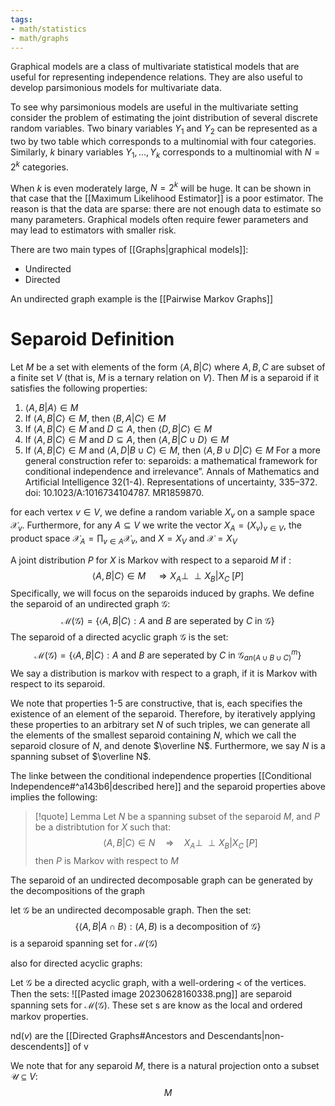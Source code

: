 ```yaml
---
tags:
- math/statistics
- math/graphs
---
```

Graphical models are a class of multivariate statistical models that are useful for representing independence relations. They are also useful to develop parsimonious models for multivariate data.

To see why parsimonious models are useful in the multivariate setting consider the problem of estimating the joint distribution of several discrete random variables. Two binary variables $Y_1$ and $Y_2$ can be represented as a two by two table which corresponds to a multinomial with four categories. Similarly, $k$ binary variables $Y_1,...,Y_k$ corresponds to a multinomial with $N=2^k$ categories.

When $k$ is even moderately large, $N=2^k$ will be huge. It can be shown in that case that the [[Maximum Likelihood Estimator]] is a poor estimator. The reason is that the data are sparse: there are not enough data to estimate so many parameters. Graphical models often require fewer parameters and may lead to estimators with smaller risk. 

There are two main types of [[Graphs|graphical models]]: 
- Undirected 
- Directed

An undirected graph example is the [[Pairwise Markov Graphs]]

# Separoid Definition

Let $M$ be a set with elements of the form $\langle A,B|C\rangle$ where $A,B,C$ are subset of a finite set $V$ (that is, $M$ is a ternary relation on $V$). Then $M$ is a separoid if it satisfies the following properties:
1. $\langle A,B|A\rangle \in M$
2. If $\langle A,B|C\rangle\in M$, then $\langle B, A|C\rangle \in M$ 
3. If $\langle A,B|C\rangle\in M$ and $D\subseteq A$, then $\langle D,B|C\rangle\in M$
4. If $\langle A,B|C\rangle\in M$ and $D\subseteq A$, then $\langle A,B|C\cup D\rangle\in M$
5. If $\langle A, B|C\rangle\in M$ and $\langle A,D|B\cup C\rangle\in M$, then $\langle A, B\cup D|C\rangle\in M$ 
For a more general construction refer to: 
	separoids: a mathematical framework for conditional independence and irrelevance”. Annals of Mathematics and Artificial Intelligence 32(1-4). Representations of uncertainty, 335–372. doi:
	10.1023/A:1016734104787. MR1859870.

for each vertex $v\in V$, we define a random variable $X_v$ on a sample space $\mathcal X_v$. Furthermore, for any $A\subseteq V$ we write the vector $X_A=(X_v)_{v\in V}$, the product space $\mathcal X_A=\prod_{v\in A}\mathcal X_v$, and $X=X_V$ and $\mathcal X=X_V$ 

A joint distribution $P$ for $X$ is Markov with respect to a separoid $M$ if :
 $$\langle A, B|C\rangle\in M\quad\Rightarrow X_A\perp\!\!\!\perp X_B|X_C\;[P]$$
Specifically, we will focus on the separoids induced  by graphs. We define the separoid of an undirected graph $\mathcal G$:
 $$\mathcal M(\mathcal G)=\{\langle A,B|C\rangle:\text{$A$ and $B$ are seperated by $C$ in $\mathcal G$}\}$$The separoid of a directed acyclic graph $\mathcal G$ is the set:
 $$\mathcal M(\mathcal G)=\{\langle A,B|C\rangle:\text{$A$ and $B$ are seperated by $C$ in $\mathcal G^m_{an(A\cup B\cup C)}$}\}$$
We say a distribution is markov with respect to a graph, if it is Markov with respect to its separoid.
 
We note that properties 1-5 are constructive, that is, each specifies the existence of an element of the separoid. Therefore, by iteratively applying these properties to an arbitrary set $N$ of such triples, we can generate all the elements of the smallest separoid containing  $N$, which we call the separoid closure of $N$, and denote $\overline N$. Furthermore, we say $N$ is a spanning subset of $\overline N$.

The linke between the conditional independence properties [[Conditional Independence#^a143b6|described here]] and the separoid properties above implies the following:

> [!quote] Lemma
> Let $N$ be a spanning subset of the separoid $M$, and $P$ be a distribtution for $X$ such that:
> $$\langle A,B|C\rangle \in N\quad\Rightarrow\quad X_A\perp\!\!\!\perp X_B|X_C\;[P]$$
> then $P$ is Markov with respect to $M$

The separoid of an undirected decomposable graph can be generated by the decompositions of the graph

let $\mathcal G$ be an undirected decomposable graph. Then the set:
$$\{\langle A,B|A\cap B\rangle:\text{$(A,B)$ is a decomposition of $\mathcal G$}\}$$
is a separoid spanning set for $\mathcal M(\mathcal G)$

also for directed acyclic graphs:

Let $\mathcal G$ be a directed acyclic graph, with a well-ordering $\prec$ of the vertices. Then the sets:
![[Pasted image 20230628160338.png]]
are separoid spanning sets for $\mathcal M(\mathcal G)$. These set s are know as the local and ordered markov properties.

$\text{nd}(v)$ are the [[Directed Graphs#Ancestors and Descendants|non-descendents]] of v


We note that for any separoid $M$, there is a natural projection onto a subset $\mathcal U \subseteq V$: 
$$M$$